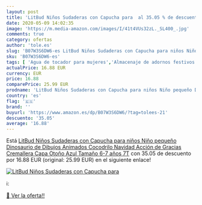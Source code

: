 ```yaml
---
layout: post
title: 'LitBud Niños Sudaderas con Capucha para  al 35.05 % de descuento'
date: 2020-05-09 14:02:35
image: 'https://m.media-amazon.com/images/I/41t4VUs32zL._SL400_.jpg'
comments: true
category: ofertas
author: 'tole.es'
slug: 'B07W3S6DW6-es LitBud Niños Sudaderas con Capucha para niños Niño pequeño...'
sku: 'B07W3S6DW6-es'
tags: [ 'Agua de tocador para mujeres','Almacenaje de adornos festivos','Almacenamiento y organización','Belleza','Fragancias para mujeres','Hogar y cocina','Iluminación','Iluminación de interior','Iluminación decorativa y para usos específicos de interior','Juguetes','Juguetes electrónicos','Juguetes y juegos','Perfumes y fragancias','Velas eléctricas y LED','Videojuegos para niños','navidad', ]
actualPrice: 16.88 EUR
currency: EUR
price: 16.88
comparePrice: 25.99 EUR
prodname: 'LitBud Niños Sudaderas con Capucha para niños Niño pequeño Dinosaurio de Dibujos Animados Cocodrilo Navidad Acción de Gracias Cremallera Capa Otoño Azul Tamaño 6-7 años 7T'
country: 'es'
flag: '🇪🇸'
brand: ''
buyurl: 'https://www.amazon.es/dp/B07W3S6DW6/?tag=tolees-21'
descuento: '35.05'
average: '16.88'
---
```


Está [LitBud Niños Sudaderas con Capucha para niños Niño pequeño Dinosaurio de Dibujos Animados Cocodrilo Navidad Acción de Gracias Cremallera Capa Otoño Azul Tamaño 6-7 años 7T](https://www.amazon.es/dp/B07W3S6DW6/?tag=tolees-21) con 35.05 de descuento por 16.88 EUR (original: 25.99 EUR) en el siguiente enlace!

[![LitBud Niños Sudaderas con Capucha para ](https://m.media-amazon.com/images/I/41t4VUs32zL._SL400_.jpg)](https://www.amazon.es/dp/B07W3S6DW6/?tag=tolees-21)

ℹ️:


[🛒 Ver la oferta!!](https://www.amazon.es/dp/B07W3S6DW6/?tag=tolees-21)
